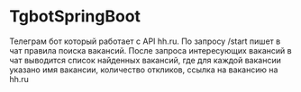# TgbotSpringBoot
Телеграм бот который работает с API hh.ru.
По запросу /start пишет в чат правила поиска вакансий. После запроса интересующих вакансий в чат выводится список найденных вакансий, где для каждой вакансии указано имя вакансии, количество откликов, ссылка на вакансию на hh.ru
